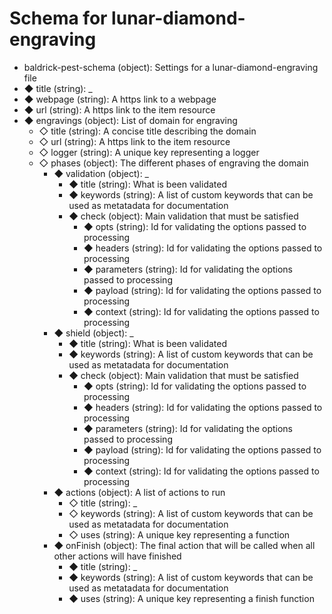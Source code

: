 # Schema for lunar-diamond-engraving

-   baldrick-pest-schema (object): Settings for a lunar-diamond-engraving
    file
-   ◆ title (string): \_
-   ◆ webpage (string): A https link to a webpage
-   ◆ url (string): A https link to the item resource
-   ◆ engravings (object): List of domain for engraving
    -   ◇ title (string): A concise title describing the domain
    -   ◇ url (string): A https link to the item resource
    -   ◇ logger (string): A unique key representing a logger
    -   ◇ phases (object): The different phases of engraving the domain
        -   ◆ validation (object): \_
            -   ◆ title (string): What is been validated
            -   ◆ keywords (string): A list of custom keywords that can be used as
                metatadata for documentation
            -   ◆ check (object): Main validation that must be satisfied
                -   ◆ opts (string): Id for validating the options passed to processing
                -   ◆ headers (string): Id for validating the options passed to processing
                -   ◆ parameters (string): Id for validating the options passed to
                    processing
                -   ◆ payload (string): Id for validating the options passed to processing
                -   ◆ context (string): Id for validating the options passed to processing
        -   ◆ shield (object): \_
            -   ◆ title (string): What is been validated
            -   ◆ keywords (string): A list of custom keywords that can be used as
                metatadata for documentation
            -   ◆ check (object): Main validation that must be satisfied
                -   ◆ opts (string): Id for validating the options passed to processing
                -   ◆ headers (string): Id for validating the options passed to processing
                -   ◆ parameters (string): Id for validating the options passed to
                    processing
                -   ◆ payload (string): Id for validating the options passed to processing
                -   ◆ context (string): Id for validating the options passed to processing
        -   ◆ actions (object): A list of actions to run
            -   ◇ title (string): \_
            -   ◇ keywords (string): A list of custom keywords that can be used as
                metatadata for documentation
            -   ◇ uses (string): A unique key representing a function
        -   ◆ onFinish (object): The final action that will be called when all
            other actions will have finished
            -   ◆ title (string): \_
            -   ◆ keywords (string): A list of custom keywords that can be used as
                metatadata for documentation
            -   ◆ uses (string): A unique key representing a finish function
